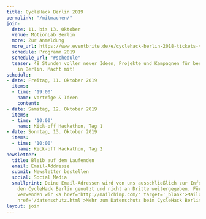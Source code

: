```yaml
---
title: CycleHack Berlin 2019
permalink: "/mitmachen/"
join:
  date: 11. bis 13. Oktober
  venue: MotionLab Berlin
  more: Zur Anmeldung
  more_url: https://www.eventbrite.de/e/cyclehack-berlin-2018-tickets-48362363130
  schedule: Programm 2019
  schedule_url: "#schedule"
  teaser: 48 Stunden voller neuer Ideen, Projekte und Kampagnen für besseres Radfahren
    in Berlin. Macht mit!
schedule:
- date: Freitag, 11. Oktober 2019
  items:
  - time: '19:00'
    name: Vorträge & Ideen
    content: 
- date: Samstag, 12. Oktober 2019
  items:
  - time: '10:00'
    name: Kick-off Hackathon, Tag 1
- date: Sonntag, 13. Oktober 2019
  items:
  - time: '10:00'
    name: Kick-off Hackathon, Tag 2
newsletter:
  title: Bleib auf dem Laufenden
  email: Email-Addresse
  submit: Newsletter bestellen
  social: Social Media
  smallprint: Deine Email-Adressen wird von uns ausschließlich zur Information über
    den CycleHack Berlin genutzt und nicht an Dritte weitergegeben. Für diesen Verteiler
    verwenden wir <a href='http://mailchimp.com/' target='_blank'>Mailchimp</a>.<br/><a
    href='/datenschutz.html'>Mehr zum Datenschutz beim CycleHack Berlin</a>
layout: join
---
```


